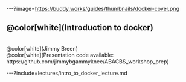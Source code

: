 

---?image=https://buddy.works/guides/thumbnails/docker-cover.png

## @color[white](Introduction to docker)
<br>
@color[white](Jimmy Breen)
<br>
@color[white](Presentation code available: https://github.com/jimmybgammyknee/ABACBS_workshop_prep)

---?include=lectures/intro_to_docker_lecture.md
